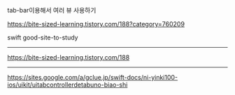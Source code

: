 tab-bar이용해서 여러 뷰 사용하기

https://bite-sized-learning.tistory.com/188?category=760209

swift good-site-to-study

---

https://bite-sized-learning.tistory.com/188


---

https://sites.google.com/a/gclue.jp/swift-docs/ni-yinki100-ios/uikit/uitabcontrollerdetabuno-biao-shi

[UITabBarController]: https://developer.apple.com/documentation/uikit/uitabbarcontroller
